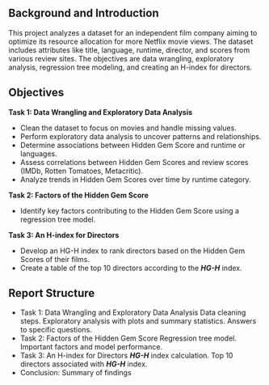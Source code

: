 ## Background and Introduction
This project analyzes a dataset for an independent film company aiming to optimize its resource allocation for more Netflix movie views. The dataset includes attributes like title, language, runtime, director, and scores from various review sites. The objectives are data wrangling, exploratory analysis, regression tree modeling, and creating an H-index for directors.

## Objectives
**Task 1: Data Wrangling and Exploratory Data Analysis**
- Clean the dataset to focus on movies and handle missing values.
- Perform exploratory data analysis to uncover patterns and relationships.
- Determine associations between Hidden Gem Score and runtime or languages.
- Assess correlations between Hidden Gem Scores and review scores (IMDb, Rotten Tomatoes, Metacritic).
- Analyze trends in Hidden Gem Scores over time by runtime category.
  
**Task 2: Factors of the Hidden Gem Score**
- Identify key factors contributing to the Hidden Gem Score using a regression tree model.
  
**Task 3: An H-index for Directors**
- Develop an HG-H index to rank directors based on the Hidden Gem Scores of their films.
- Create a table of the top 10 directors according to the ***HG-H*** index.

## Report Structure
- Task 1: Data Wrangling and Exploratory Data Analysis
  Data cleaning steps.
  Exploratory analysis with plots and summary statistics.
  Answers to specific questions.
- Task 2: Factors of the Hidden Gem Score
  Regression tree model.
  Important factors and model performance.
- Task 3: An H-index for Directors
  ***HG-H***  index calculation.
  Top 10 directors associated with ***HG-H*** index.
- Conclusion: Summary of findings
